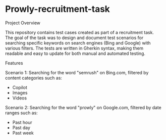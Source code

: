 # Prowly-recruitment-task
Project Overview

This repository contains test cases created as part of a recruitment task. The goal of the task was to design and document test scenarios for searching specific keywords on search engines (Bing and Google) with various filters. The tests are written in Gherkin syntax, making them readable and easy to update for both manual and automated testing.

Features

Scenario 1: Searching for the word "semrush" on Bing.com, filtered by content categories such as:
- Copilot
- Images
- Videos
  
Scenario 2: Searching for the word "prowly" on Google.com, filtered by date ranges such as:
- Past hour
- Past day
- Past week
